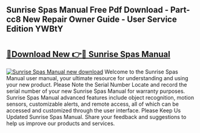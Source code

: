 ## Sunrise Spas Manual Free Pdf Download - Part-cc8 New Repair Owner Guide - User Service Edition YWBtY

# <h2><a href="http://bc46480.oget.top/?id=Sunrise+Spas+Manual">🔗Download New 👉🔴 Sunrise Spas Manual</a></h2>

[![Sunrise Spas Manual new download](https://i.imgur.com/5g1atiW.png)](http://bc46480.oget.top/?id=Sunrise+Spas+Manual)
Welcome to the Sunrise Spas Manual user manual, your ultimate resource for understanding and using your new product. Please Note the Serial Number Locate and record the serial number of your new Sunrise Spas Manual for warranty purposes. Sunrise Spas Manual advanced features include object recognition, motion sensors, customizable alerts, and remote access, all of which can be accessed and customized through the user interface. Please Keep Us Updated Sunrise Spas Manual. Share your feedback and suggestions to help us improve our products and services.
